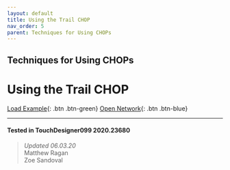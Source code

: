 ```yaml
---
layout: default
title: Using the Trail CHOP
nav_order: 5
parent: Techniques for Using CHOPs
---
```


## Techniques for Using CHOPs
# Using the Trail CHOP

[Load Example](?remoteTox=){: .btn .btn-green} [Open Network](?openNetwork=True){: .btn .btn-blue}

---

#### Tested in TouchDesigner099 2020.23680 
>*Updated 06.03.20*  
Matthew Ragan  
Zoe Sandoval   